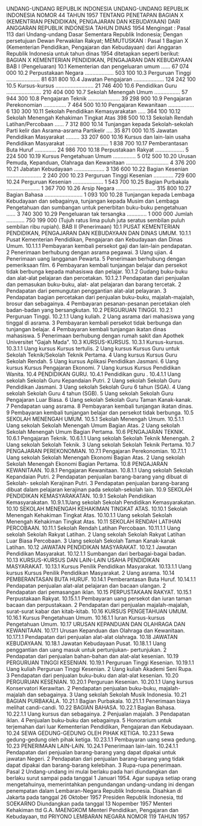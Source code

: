  UNDANG-UNDANG REPUBLIK INDONESIA UNDANG-UNDANG REPUBLIK INDONESIA NOMOR 44 TAHUN 1957 TENTANG PENETAPAN BAGIAN X (KEMENTRIAN PENDIDIKAN, PENGAJARAN DAN KEBUDAYAAN) DARI ANGGARAN REPUBLIK INDONESIA TAHUN DINAS 1954
Mengingat :
 Pasal 113 dari Undang-undang Dasar Sementara Republik Indonesia; Dengan persetujuan Dewan Perwakilan Rakyat;
MEMUTUSKAN :
Pasal 1
Bagian X (Kementerian Pendidikan, Pengajaran dan Kebudayaan) dari Anggaran Republik Indonesia untuk tahun dinas 1954 ditetapkan seperti berikut: BAGIAN X KEMENTERIAN PENDIDIKAN, PENGAJARAN DAN KEBUDAYAAN BAB I (Pengeluaran) 10.1 Kementerian dan pengeluaran umum ...... 67 074 000 10.2 Perpustakaan Negara ................... 503 100 10.3 Perguruan Tinggi ...................... 81 631 800 10.4 Jawatan Pengajaran .................... 124 242 100 10.5 Kursus-kursus ......................... 21 746 400 10.6 Pendidikan Guru ....................... 210 404 000 10.7 Sekolah Menengah Umum ................. 57 944 300 10.8 Pengajaran Teknik ..................... 39 298 900 10.9 Pengajaran Perekonomian ............... 7 464 500 10.10 Pengajaran Kewanitaan ................. 6 130 300 10.11 Sekolah Pendidikan Kemasyarakatan ..... 364 100 10.12 Sekolah Menengah Kehakiman Tingkat Atas 398 500 10.13 Sekolah Rendah Latihan/Percobaan ...... 7 312 800 10.14 Tunjangan kepada Sekolah-sekolah Parti kelir dan Asrama-asrama Partikelir .... 35 871 000 10.15 Jawatan Pendidikan Masyarakat ......... 33 207 600 10.16 Kursus dan lain-lain usaha Pendidikan Masyarakat ............................ 1 838 700 10.17 Pemberantasan Buta Huruf .............. 24 986 700 10.18 Perpustakaan Rakyat ................... 5 224 500 10.19 Kursus Pengetahuan Umum ............... 5 012 500 10.20 Urusan Pemuda, Kepanduan, Olahraga dan Kewanitaan ............................ 4 376 200 10.21 Jabatan Kebudayaan .................... 3 136 600 10.22 Bagian Kesenian ....................... 2 240 200 10.23 Perguruan Tinggi Kesenian ............. 729 600 10.24 Perguruan Kesenian .................... 1 543 700 10.25 Bagian Purbakala ...................... 1 367 700 10.26 Arsip Negara .......................... 315 800 10.27 Bagian Bahasa ......................... 1 093 100 10.28 Tunjangan kepada Lembaga Kebudayaan dan sebagainya, tunjangan kepada Musim dan Lembaga Pengetahuan dan sumbangan untuk penerbitan buku-buku pengetahuan ...... 3 740 300 10.29 Pengeluaran tak tersangka ............. 1 000 000 Jumlah ............ 750 199 000 (Tujuh ratus lima puluh juta seratus sembilan puluh sembilan ribu rupiah). BAB II (Penerimaan) 10.1 PUSAT KEMENTERIAN PENDIDIKAN, PENGAJARAN DAN KEBUDAYAAN DAN DINAS UMUM.
10.1.1 Pusat Kementerian Pendidikan, Pengajaran dan Kebudayaan dan Dinas Umum.
10.1.1.1 Pembayaran kembali persekot gaji dan lain-lain pendapatan. 2 Penerimaan berhubung dengan asrama pegawai. 3 Uang ujian. 4 Penerimaan uang langganan Pewarta. 5 Penerimaan berhubung dengan pemeriksaan film. 6 Pembayaran kembali tunjangan belajar dan persekot tidak berbunga kepada mahasiswa dan pelajar.
10.1.2 Gudang buku-buku dan alat-alat pelajaran dan percetakan.
10.1.2.1 Pendapatan dari penjualan dan pemasukan buku-buku, alat- alat pelajaran dan barang tercetak. 2 Pendapatan dari pemungutan penggantian alat-alat pelayaran. 3 Pendapatan bagian percetakan dari penjualan buku-buku, majalah-majalah, brosur dan sebagainya. 4 Pembayaran pesanan-pesanan percetakan oleh badan-badan yang bersangkutan.
10.2 PERGURUAN TINGGI.
10.2.1 Perguruan Tinggi.
10.2.1.1 Uang kuliah. 2 Uang asrama dari mahasiswa yang tinggal di asrama. 3 Pembayaran kembali persekot tidak berbunga dan tunjangan belajar. 4 Pembayaran kembali tunjangan ikatan dinas mahasiswa. 5 Penerimaan berhubung dengan rumah sakit dan Apothek Universitet "Gajah Mada".
10.3 KURSUS-KURSUS.
10.3.1 Kursus-kursus.
10.3.1.1 Uang kursus Kursus tertulis. 2 Uang kursus Kursus Guru untuk Sekolah Teknik/Sekolah Teknik Pertama. 4 Uang kursus Kursus Guru Sekolah Rendah. 5 Uang kursus Aplikasi Pendidikan Jasmani. 6 Uang kursus Kursus Pengajaran Ekonomi. 7 Uang kursus Kursus Pendidikan Wanita.
10.4 PENDIDIKAN GURU.
10.4.1 Pendidikan guru .
10.4.1.1 Uang sekolah Sekolah Guru Kepandaian Putri. 2 Uang sekolah Sekolah Guru Pendidikan Jasmani. 3 Uang sekolah Sekolah Guru 6 tahun (SGA). 4 Uang sekolah Sekolah Guru 4 tahun (SGB). 5 Uang sekolah Sekolah Guru Pengajaran Luar Biasa. 6 Uang sekolah Sekolah Guru Taman Kanak-kanak. 7 Pendapatan uang asrama. 8 Pembayaran kembali tunjangan ikatan dinas. 9 Pembayaran kembali tunjangan belajar dan persekot tidak berbunga.
10.5 SEKOLAH MENENGAH UMUM.
10.5.1 Sekolah Menengah Umum.
10.5.1.1 Uang sekolah Sekolah Menengah Umum Bagian Atas. 2 Uang sekolah Sekolah Menengah Umum Bagian Pertama.
10.6 PENGAJARAN TEKNIK.
10.6.1 Pengajaran Teknik.
10.6.1.1 Uang sekolah Sekolah Teknik Menengah. 2 Uang sekolah Sekolah Teknik. 3 Uang sekolah Sekolah Teknik Pertama.
10.7 PENGAJARAN PEREKONOMIAN.
10.7.1 Pengajaran Perekonomian.
10.7.1.1 Uang sekolah Sekolah Menengah Ekonomi Bagian Atas. 2 Uang sekolah Sekolah Menengah Ekonomi Bagian Pertama.
10.8 PENGAJARAN KEWANITAAN.
10.8.1 Pengajaran Kewanitaan.
10.8.1.1 Uang sekolah Sekolah Kepandaian Putri. 2 Pendapatan penjualan barang-barang yang dibuat di Sekolah- sekolah Kerajinan Putri. 3 Pendapatan penjualan barang-barang dibuat dalam pelajaran kerajinan pada sekolah-sekolah lain.
10.9 SEKOLAH PENDIDIKAN KEMASYARAKATAN.
10.9.1 Sekolah Pendidikan Kemasyarakatan.
10.9.1.1Uang sekolah Sekolah Pendidikan Kemasyarakatan.
10.10 SEKOLAH MENENGAH KEHAKIMAN TINGKAT ATAS.
10.10.1 Sekolah Menengah Kehakiman Tingkat Atas.
10.10.1.1 Uang sekolah Sekolah Menengah Kehakiman Tingkat Atas.
10.11 SEKOLAH RENDAH LATIHAN PERCOBAAN.
10.11.1 Sekolah Rendah Latihan Percobaan.
10.11.1.1 Uang sekolah Sekolah Rakyat Latihan. 2 Uang sekolah Sekolah Rakyat Latihan Luar Biasa Percobaan. 3 Uang sekolah Sekolah Taman Kanak-kanak Latihan.
10.12 JAWATAN PENDIDIKAN MASYARAKAT.
10.12.1 Jawatan Pendidikan Masyarakat.
10.12.1.1 Sumbangan dari berbagai-bagai badan.
10.13 KURSUS-KURSUS DAN LAIN-LAIN USAHA PENDIDIKAN MASYARAKAT.
10.13.1 Kursus Penilik Pendidikan Masyarakat.
10.13.1.1 Uang kursus Kursus Penilik Pendidikan Masyarakat. 2 Uang asrama.
10.14 PEMBERANTASAN BUTA HURUF.
10.14.1 Pemberantasan Buta Huruf.
10.14.1.1 Pendapatan penjualan alat-alat pelajaran dan bacaan ulangan. 2 Pendapatan dari pemasangan iklan.
10.15 PERPUSTAKAAN RAKYAT.
10.15.1 Perpustakaan Rakyat.
10.15.1.1 Pembayaran uang persekot dan iuran taman bacaan dan perpustakaan. 2 Pendapatan dari penjualan majalah-majalah, surat-surat kabar dan kitab-kitab.
10.16 KURSUS PENGETAHUAN UMUM.
10.16.1 Kursus Pengetahuan Umum.
10.16.1.1 Iuran Kursus-kursus Pengetahuan Umum.
10.17 URUSAN KEPANDUAN DAN OLAHRAGA DAN KEWANITAAN.
10.17.1 Urusan Kepanduan dan Olahraga dan Kewanitaan.
10.17.1.1 Pendapatan dari penjualan alat-alat olahraga.
10.18 JAWATAN KEBUDAYAAN.
10.18.1 Jawatan Kebudayaan Pusat.
10.18.1.1 Uang penggantian dan uang masuk untuk pertunjukan- pertunjukan. 2 Pendapatan dari penjualan bahan-bahan dan alat-alat kesenian.
10.19 PERGURUAN TINGGI KESENIAN.
10.19.1 Perguruan Tinggi Kesenian.
10.19.1.1 Uang kuliah Perguruan Tinggi Kesenian. 2 Uang kuliah Akademi Seni Rupa. 3 Pendapatan dari penjualan buku-buku dan alat-alat kesenian.
10.20 PERGURUAN KESENIAN.
10.20.1 Perguruan Kesenian.
10.20.1.1 Uang kursus Konservatori Kerawitan. 2 Pendapatan penjualan buku-buku, majalah-majalah dan sebagainya. 3 Uang sekolah Sekolah Musik Indonesia.
10.21 BAGIAN PURBAKALA.
10.21.1 Bagian Purbakala.
10.21.1.1 Penerimaan biaya melihat candi-candi.
10.22 BAGIAN BAHASA.
10.22.1 Bagian Bahasa.
10.22.1.1 Uang kursus dan sebagainya. 2 Penjualan majalah. 3 Pendapatan iklan. 4 Penjualan buku-buku dan sebagainya. 5 Honorarium untuk terjemahan dari luar Kementerian Pendidikan, Pengajaran dan Kebudayaan.
10.24 SEWA GEDUNG-GEDUNG OLEH PIHAK KETIGA.
10.23.1 Sewa gedung-gedung oleh pihak ketiga.
10.23.1.1 Pembayaran uang sewa gedung.
10.23 PENERIMAAN LAIN-LAIN.
10.24.1 Penerimaan lain-lain.
10.24.1.1 Pendapatan dari penjualan barang-barang yang dapat dipakai untuk jawatan Negeri. 2 Pendapatan dari penjualan barang-barang yang tidak dapat dipakai dan barang-barang kelebihan. 3 Rupa-rupa penerimaan.
Pasal 2
Undang-undang ini mulai berlaku pada hari diundangkan dan berlaku surut sampai pada tanggal 1 Januari 1954. Agar supaya setiap orang mengetahuinya, memerintahkan pengundangan undang-undang ini dengan penempatan dalam Lembaran-Negara Republik Indonesia. Disahkan di Jakarta pada tanggal 26 Oktober 1957 Presiden Republik Indonesia, ttd SOEKARNO Diundangkan pada tanggal 13 Nopember 1957 Menteri Kehakiman ttd G.A. MAENGKOM Menteri Pendidikan, Pengajaran dan Kebudayaan, ttd PRIYONO LEMBARAN NEGARA NOMOR 119 TAHUN 1957
